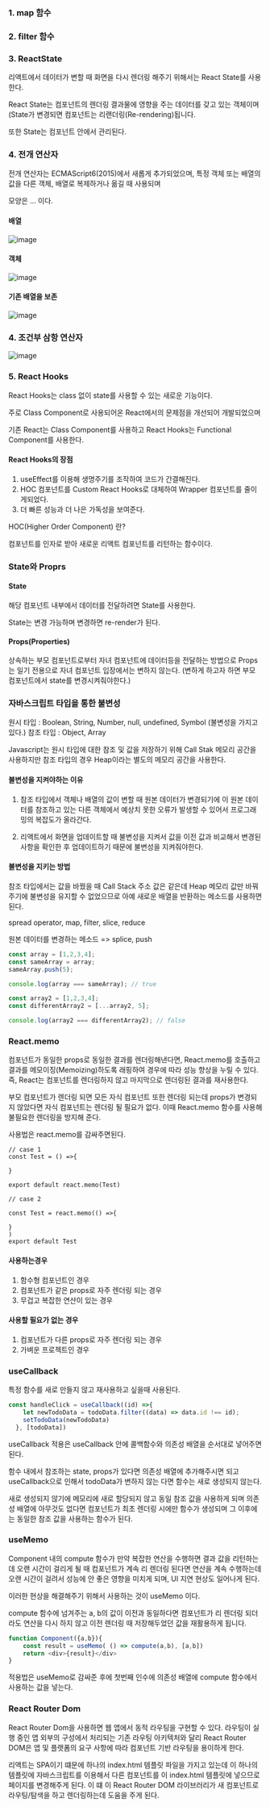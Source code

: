 ### 1. map 함수


### 2. filter 함수

### 3. ReactState

리액트에서 데이터가 변할 때 화면을 다시 렌더링 해주기 위해서는 React State를 사용한다.

React State는 컴포넌트의 렌더링 결과물에 영향을 주는 데이터를 갖고 있는 객체이며 (State가 변경되면 컴포넌트는 리랜더링(Re-rendering)됩니다.

또한 State는 컴포넌트 안에서 관리된다.

### 4. 전개 연산자

전개 연산자는 ECMAScript6(2015)에서 새롭게 추가되었으며, 특정 객체 또는 배열의 값을 다른 객체, 배열로 복제하거나 옮길 때 사용되며 

모양은 ... 이다.

#### 배열

![image](https://user-images.githubusercontent.com/70560755/227765244-709f2746-ed3b-401b-b674-a96e246c5a3e.png)


#### 객체

![image](https://user-images.githubusercontent.com/70560755/227765255-46e99e44-0f3d-46f2-ae7e-3340f6f9d7d6.png)


#### 기존 배열을 보존


![image](https://user-images.githubusercontent.com/70560755/227765259-d5cc8947-f75e-448d-ba71-6f5c3a617d35.png)


### 4. 조건부 삼항 연산자

![image](https://user-images.githubusercontent.com/70560755/227766565-adaae879-777f-41ee-8e39-1245792324d5.png)


### 5. React Hooks


React Hooks는 class 없이 state를 사용할 수 있는 새로운 기능이다.

주로 Class Component로 사용되어온 React에서의 문제점을 개선되어 개발되었으며 

기존 React는 Class Component를 사용하고 React Hooks는 Functional Component를 사용한다.


#### React Hooks의 장점

1. useEffect를 이용해 생명주기를 조작하여 코드가 간결해진다.
2. HOC 컴포넌트를 Custom React Hooks로 대체하여 Wrapper 컴포넌트를 줄이게되었다.
3. 더 빠른 성능과 더 나은 가독성을 보여준다.


HOC(Higher Order Component) 란?

컴포넌트를 인자로 받아 새로운 리액트 컴포넌트를 리턴하는 함수이다. 


### State와 Proprs 

#### State

해당 컴포넌트 내부에서 데이터를 전달하려면 State를 사용한다.

State는 변경 가능하며 변경하면 re-render가 된다.

#### Props(Properties)

상속하는 부모 컴포넌트로부터 자녀 컴포넌트에 데이터등을 전달하는 방법으로 Props는 일기 전용으로 자녀 컴포넌트 입장에서는 변하지 않는다.
(변하게 하고자 하면 부모 컴포넌트에서 state를 변경시켜줘야한다.)


### 자바스크립트 타입을 통한 불변성

원시 타입 : Boolean, String, Number, null, undefined, Symbol (불변성을 가지고 있다.) 
참조 타입 : Object, Array 


Javascript는 원시 타입에 대한 참조 및 값을 저장하기 위해 Call Stak 메모리 공간을 사용하지만 참조 타입의 경우 Heap이라는 별도의 메모리 공간을 사용한다.


#### 불변성을 지켜야하는 이유

1. 참조 타입에서 객체나 배열의 값이 변할 때 원본 데이터가 변경되기에 이 원본 데이터를 참조하고 있는 다른 객체에서 예상치 못한 오류가 발생할 수 있어서 프로그래밍의 복잡도가 올라간다.

2. 리액트에서 화면을 업데이트할 때 불변성을 지켜서 값을 이전 값과 비교해서 변경된 사항을 확인한 후 업데이트하기 때문에 불변성을 지켜줘야한다.

#### 불변성을 지키는 방법

참조 타입에서는 값을 바꿨을 때 Call Stack 주소 값은  같은데 Heap 메모리 값만 바꿔주기에 불변성을 유지할 수 없었으므로 아예 새로운 배열을 반환하는 메소드를 사용하면된다.

spread operator, map, filter, slice, reduce

원본 데이터를 변경하는 메소드 => splice, push


```javascript
const array = [1,2,3,4];
const sameArray = array;
sameArray.push(5);

console.log(array === sameArray); // true

const array2 = [1,2,3,4];
const differentArray2 = [...array2, 5];

console.log(array2 === differentArray2); // false
```

### React.memo

컴포넌트가 동일한 props로 동일한 결과를 렌더링해낸다면, React.memo를 호출하고 결과를 메모이징(Memoizing)하도록 래핑하여 경우에 따라 성능 향상을 누릴 수 있다. 즉, React는 컴포넌트를 렌더링하지 않고 마지막으로 렌더링된 결과를 재사용한다.


부모 컴포넌트가 렌더링 되면 모든 자식 컴포넌트 또한 렌더링 되는데 props가 변경되지 않았다면 자식 컴포넌트는 렌더링 될 필요가 없다. 이때 React.memo 함수를 사용해 불필요한 렌더링을 방지해 준다.


사용법은 react.memo를 감싸주면된다.

```
// case 1 
const Test = () =>{

}

export default react.memo(Test)

// case 2

const Test = react.memo(() =>{

}
)
export default Test

```

#### 사용하는경우 

1. 함수형 컴포넌트인 경우
2. 컴포넌트가 같은 props로 자주 렌더링 되는 경우
3. 무겁고 복잡한 연산이 있는 경우

#### 사용할 필요가 없는 경우

1. 컴포넌트가 다른 props로 자주 렌더링 되는 경우
2. 가벼운 프로젝트인 경우


### useCallback

특정 함수를 새로 만들지 않고 재사용하고 싶을때 사용된다.


```javascript
const handleClick = useCallback((id) =>{
    let newTodoData = todoData.filter((data) => data.id !== id);
    setTodoData(newTodoData)
  }, [todoData])
```

useCallback 적용은 useCallback 안에 콜백함수와 의존성 배열을 순서대로 넣어주면 된다.


함수 내에서 참조하는 state, props가 있다면 의존성 배열에 추가해주시면 되고 useCallback으로 인해서 todoData가 변하지 않는 다면 함수는 새로 생성되지 않는다. 

새로 생성되지 않기에 메모리에 새로 할당되지 않고 동일 참조 값을 사용하게 되며 의존성 배열에 아무것도 없다면 컴포넌트가 최초 렌더링 시에만 함수가 생성되며 그 이후에는 동일한 참조 값을 사용하는 함수가 된다. 

### useMemo

Component 내의 compute 함수가 만약 복잡한 연산을 수행하면 결과 값을 리턴하는데 오랜 시간이 걸리게 될 때 컴포넌트가 계속 리 렌더링 된다면 연산을 계속 수행하는데 오랜 시간이 걸려서 성능에 안 좋은 영향을 미치게 되며, UI 지연 현상도 일어나게 된다. 

이러한 현상을 해결해주기 위해서 사용하는 것이 useMemo 이다.

compute 함수에 넘겨주는 a, b의 값이 이전과 동일하다면 컴포넌트가 리 렌더링 되더라도 연산을 다시 하지 않고 이전 렌더링 때 저장해두었던 값을 재활용하게 됩니다. 

```javascript
function Component({a,b}){
    const result = useMemo( () => compute(a,b), [a,b])
    return <div>{result}</div>
}
```

적용법은 useMemo로 감싸준 후에 첫번째 인수에  의존성 배열에 compute 함수에서 사용하는 값을 넣는다.

### React Router Dom

React Router Dom을 사용하면 웹 앱에서 동적 라우팅을 구현할 수 있다. 라우팅이 실행 중인 앱 외부의 구성에서 처리되는 기존 라우팅 아키텍처와 달리 React Router DOM은 앱 및 플랫폼의 요구 사항에 따라 컴포넌트 기반 라우팅을 용이하게 한다.


리액트는 SPA이기 떄문에 하나의 index.html 템플릿 파일을 가지고 있는데 이 하나의 템플릿에 자바스크립트를 이용해서 다른 컴포넌트를 이 index.html 템플릿에 넣으므로 페이지를 변경해주게 된다. 
이 떄 이 React Router DOM 라이브러리가 새 컴포넌트로 라우팅/탐색을 하고 렌더링하는데 도움을 주게 된다.